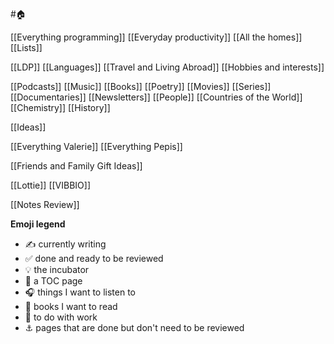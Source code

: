#🏠

[[Everything programming]]
[[Everyday productivity]]
[[All the homes]]
[[Lists]]

[[LDP]]
[[Languages]]
[[Travel and Living Abroad]]
[[Hobbies and interests]]

[[Podcasts]]
[[Music]]
[[Books]]
[[Poetry]]
[[Movies]]
[[Series]]
[[Documentaries]]
[[Newsletters]]
[[People]]
[[Countries of the World]]
[[Chemistry]]
[[History]]

[[Ideas]]

[[Everything Valerie]]
[[Everything Pepis]]

[[Friends and Family Gift Ideas]]

[[Lottie]]
[[VIBBIO]]

[[Notes Review]]

**Emoji legend**
- ✍️ currently writing 
- ✅ done and ready to be reviewed
- 💡 the incubator
- 🧭 a TOC page
- 🎧 things I want to listen to
- 📕 books I want to read
- 💼  to do with work
- ⚓ pages that are done but don't need to be reviewed

